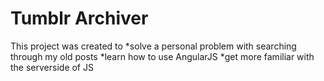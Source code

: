 # Tumblr Archiver

This project was created to
*solve a personal problem with searching through my old posts
*learn how to use AngularJS
*get more familiar with the serverside of JS

